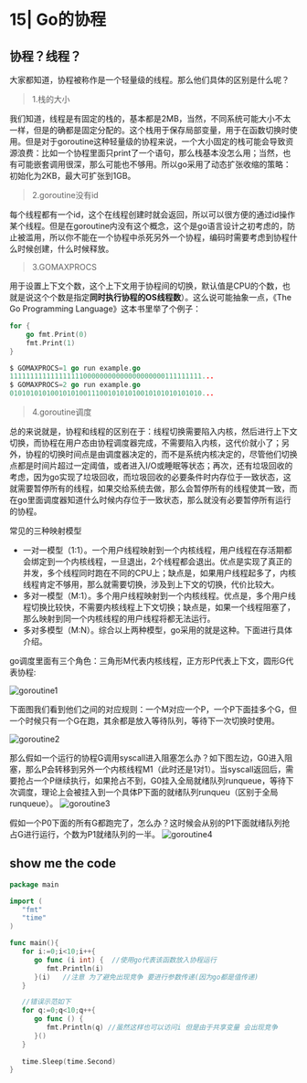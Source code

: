 # 15| Go的协程

## 协程？线程？

​	大家都知道，协程被称作是一个轻量级的线程。那么他们具体的区别是什么呢？

> 1.栈的大小

​	我们知道，线程是有固定的栈的，基本都是2MB，当然，不同系统可能大小不太一样，但是的确都是固定分配的。这个栈用于保存局部变量，用于在函数切换时使用。但是对于goroutine这种轻量级的协程来说，一个大小固定的栈可能会导致资源浪费：比如一个协程里面只print了一个语句，那么栈基本没怎么用；当然，也有可能嵌套调用很深，那么可能也不够用。所以go采用了动态扩张收缩的策略：初始化为2KB，最大可扩张到1GB。

> 2.goroutine没有id

​	每个线程都有一个id，这个在线程创建时就会返回，所以可以很方便的通过id操作某个线程。但是在goroutine内没有这个概念，这个是go语言设计之初考虑的，防止被滥用，所以你不能在一个协程中杀死另外一个协程，编码时需要考虑到协程什么时候创建，什么时候释放。

> 3.GOMAXPROCS

​	用于设置上下文个数，这个上下文用于协程间的切换，默认值是CPU的个数，也就是说这个个数是指定**同时执行协程的OS线程数**）。这么说可能抽象一点，《The Go Programming Language》这本书里举了个例子：

```go
for {  
    go fmt.Print(0)
    fmt.Print(1)
}

$ GOMAXPROCS=1 go run example.go
11111111111111111100000000000000000000111111111...  
$ GOMAXPROCS=2 go run example.go
01010101010010101001110010101010010101010101010... 
```

> 4.goroutine调度

​	总的来说就是，协程和线程的区别在于：线程切换需要陷入内核，然后进行上下文切换，而协程在用户态由协程调度器完成，不需要陷入内核，这代价就小了；另外，协程的切换时间点是由调度器决定的，而不是系统内核决定的，尽管他们切换点都是时间片超过一定阈值，或者进入I/O或睡眠等状态；再次，还有垃圾回收的考虑，因为go实现了垃圾回收，而垃圾回收的必要条件时内存位于一致状态，这就需要暂停所有的线程，如果交给系统去做，那么会暂停所有的线程使其一致，而在go里面调度器知道什么时候内存位于一致状态，那么就没有必要暂停所有运行的协程。

常见的三种映射模型

- 一对一模型（1:1）。一个用户线程映射到一个内核线程，用户线程在存活期都会绑定到一个内核线程，一旦退出，2个线程都会退出。优点是实现了真正的并发，多个线程同时跑在不同的CPU上；缺点是，如果用户线程起多了，内核线程肯定不够用，那么就需要切换，涉及到上下文的切换，代价比较大。
- 多对一模型（M:1）。多个用户线程映射到一个内核线程。优点是，多个用户线程切换比较快，不需要内核线程上下文切换；缺点是，如果一个线程阻塞了，那么映射到同一个内核线程的用户线程将都无法运行。
- 多对多模型（M:N）。综合以上两种模型，go采用的就是这种。下面进行具体介绍。

go调度里面有三个角色：三角形M代表内核线程，正方形P代表上下文，圆形G代表协程:

![goroutine1](/Users/enbowang/Documents/mynote/A-编码知识/pic/555.png)

下面图我们看到他们之间的对应规则：一个M对应一个P，一个P下面挂多个G，但一个时候只有一个G在跑，其余都是放入等待队列，等待下一次切换时使用。

![goroutine2](/Users/enbowang/Documents/mynote/A-编码知识/pic/666.png)

那么假如一个运行的协程G调用syscall进入阻塞怎么办？如下图左边，G0进入阻塞，那么P会转移到另外一个内核线程M1（此时还是1对1）。当syscall返回后，需要抢占一个P继续执行，如果抢占不到，G0挂入全局就绪队列runqueue，等待下次调度，理论上会被挂入到一个具体P下面的就绪队列runqueu（区别于全局runqueue）。
![goroutine3](/Users/enbowang/Documents/mynote/A-编码知识/pic/777.png)

假如一个P0下面的所有G都跑完了，怎么办？这时候会从别的P1下面就绪队列抢占G进行运行，个数为P1就绪队列的一半。
![goroutine4](/Users/enbowang/Documents/mynote/A-编码知识/pic/888.png)

## show me the code

```go
package main

import (
   "fmt"
   "time"
)

func main(){
   for i:=0;i<10;i++{
      go func (i int) {  //使用go代表该函数放入协程运行
         fmt.Println(i)
      }(i)   //注意 为了避免出现竞争 要进行参数传递(因为go都是值传递)
   }

   //错误示范如下
   for q:=0;q<10;q++{
      go func () {
         fmt.Println(q) //虽然这样也可以访问i 但是由于共享变量 会出现竞争
      }()
   }
   
   time.Sleep(time.Second)
}
```
